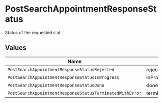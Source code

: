 # PostSearchAppointmentResponseStatus

Status of the requested slot.


## Values

| Name                                                     | Value                                                    |
| -------------------------------------------------------- | -------------------------------------------------------- |
| `PostSearchAppointmentResponseStatusRejected`            | rejected                                                 |
| `PostSearchAppointmentResponseStatusInProgress`          | inProgress                                               |
| `PostSearchAppointmentResponseStatusDone`                | done                                                     |
| `PostSearchAppointmentResponseStatusTerminatedWithError` | terminatedWithError                                      |